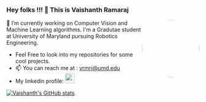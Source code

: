 ### Hey folks !!! 👋 This is Vaishanth Ramaraj



<img align="right" height="150" src="https://c.tenor.com/D5ScqejhhYkAAAAC/computer-typing.gif" style="border-radius:50%">

🔭 I’m currently working on Computer Vision and Machine Learning algorithms. I'm a Gradutae student at University of Maryland pursuing Robotics Engineering.

- Feel Free to look into my repositories for some cool projects.
- 📫 You can reach me at : vrmrj@umd.edu
- My linkedin profile: <a href="https://www.linkedin.com/in/vaishanth-ramaraj/"><img height="25" src="https://img.shields.io/badge/LinkedIn-0077B5?style=for-the-badge&logo=linkedin&logoColor=white"></a>

[![Vaishanth's GitHub stats](https://github-readme-stats.vercel.app/api?username=vaishanth-rmrj&hide=contribs,prs&show_icons=true&theme=tokyonight)](https://github.com/anuraghazra/github-readme-stats)

<!--
**vaishanth-rmrj/vaishanth-rmrj** is a ✨ _special_ ✨ repository because its `README.md` (this file) appears on your GitHub profile.

Here are some ideas to get you started:

- 🔭 I’m currently working on ...
- 🌱 I’m currently learning ...
- 👯 I’m looking to collaborate on ...
- 🤔 I’m looking for help with ...
- 💬 Ask me about ...
- 📫 How to reach me: ...
- 😄 Pronouns: ...
- ⚡ Fun fact: ...
-->
